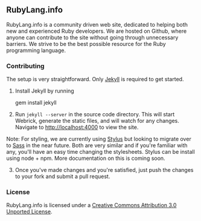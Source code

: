 ## RubyLang.info

RubyLang.info is a community driven web site, dedicated to helping both new and experienced Ruby 
developers. We are hosted on Github, where anyone can contribute to the site without going 
through unnecessary barriers. We strive to be the best possible resource for the 
Ruby programming language.

### Contributing

  The setup is very straightforward. Only [Jekyll](http://jekyllrb.com/) is required to get started.

  1) Install Jekyll by running
  
      gem install jekyll
    
  2) Run `jekyll --server` in the source code directory. This will start Webrick, generate the static files, and will
  watch for any changes. Navigate to [http://localhost:4000](http://localhost:4000) to view the site.

  Note: For styling, we are currently using [Stylus](http://learnboost.github.com/stylus/) but looking to migrate over
  to [Sass](http://sass-lang.com/) in the near future. Both are very similar and if you're familiar with any, 
  you'll have an easy time changing the stylesheets. Stylus can be install using node + npm. More documentation on
  this is coming soon.
  
  3) Once you've made changes and you're satisfied, just push the changes to your fork and submit a pull request.

### License
  RubyLang.info is licensed under a
  [Creative Commons Attribution 3.0 Unported License](http://creativecommons.org/licenses/by/3.0/).
